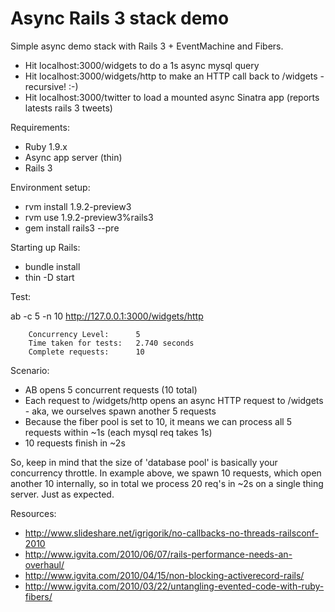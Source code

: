 # Async Rails 3 stack demo

Simple async demo stack with Rails 3 + EventMachine and Fibers.

 * Hit localhost:3000/widgets to do a 1s async mysql query
 * Hit localhost:3000/widgets/http to make an HTTP call back to /widgets - recursive! :-)
 * Hit localhost:3000/twitter to load a mounted async Sinatra app (reports latests rails 3 tweets)

Requirements:

 * Ruby 1.9.x
 * Async app server (thin)
 * Rails 3

Environment setup:

 * rvm install 1.9.2-preview3
 * rvm use 1.9.2-preview3%rails3
 * gem install rails3 --pre

Starting up Rails:

 * bundle install
 * thin -D start

Test:

ab -c 5 -n 10 http://127.0.0.1:3000/widgets/http

        Concurrency Level:      5
        Time taken for tests:   2.740 seconds
        Complete requests:      10

Scenario:

 * AB opens 5 concurrent requests (10 total)
 * Each request to /widgets/http opens an async HTTP request to /widgets - aka, we ourselves spawn another 5 requests
 * Because the fiber pool is set to 10, it means we can process all 5 requests within ~1s (each mysql req takes 1s)
 * 10 requests finish in ~2s

So, keep in mind that the size of 'database pool' is basically your concurrency throttle. In example above, we spawn
10 requests, which open another 10 internally, so in total we process 20 req's in ~2s on a single thing server. Just as expected.

Resources:

 * http://www.slideshare.net/igrigorik/no-callbacks-no-threads-railsconf-2010
 * http://www.igvita.com/2010/06/07/rails-performance-needs-an-overhaul/
 * http://www.igvita.com/2010/04/15/non-blocking-activerecord-rails/
 * http://www.igvita.com/2010/03/22/untangling-evented-code-with-ruby-fibers/
